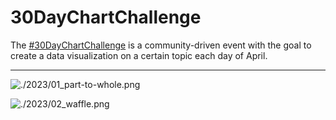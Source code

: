 # 30DayChartChallenge

The [#30DayChartChallenge](https://30daychartchallenge.org/) is a community-driven event with the goal to create a data visualization on a certain topic each day of April.

----

![./2023/01_part-to-whole.png](https://raw.githubusercontent.com/mvbloois/30daychartchallenge/main/2023/01_part-to-whole.png)

![./2023/02_waffle.png](https://raw.githubusercontent.com/mvbloois/30daychartchallenge/main/2023/02_waffle.png)